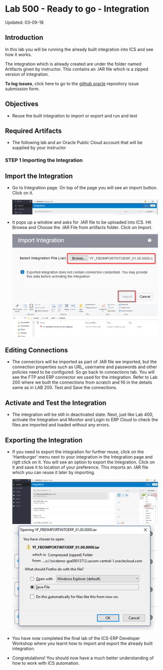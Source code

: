 # Lab 500 - Ready to go - Integration

Updated: 03-09-18

## Introduction

In this lab you will be running the already built integration into ICS and see how it works.

The integration which is already created are under the folder named Artifacts given by instructor. This contains an .IAR file which is a zipped version of integration.

**To log issues**, click here to go to the [github oracle](https://github.com/oracle/learning-library/issues/new) repository issue submission form.

## Objectives

- Reuse the built integration to import or export and run and test

## Required Artifacts

- The following lab and an Oracle Public Cloud account that will be supplied by your instructor

### **STEP 1** Importing the Integration

## Import the Integration

- Go to Integration page. On top of the page you will see an import button. Click on it.

	![](images/500/image100.png)

- It pops up a window and asks for .IAR file to be uploaded into ICS. Hit Browse and Choose the .IAR File from artifacts folder. Click on Import.

	![](images/500/image101.png)
	![](images/500/image102.png)

## Editing Connections

- The connectors will be imported as part of .IAR file we imported, but the connection properties such as URL, username and passwords and other policies need to be configured. So go back to connections tab. You will see the FTP and ERP connector we used for the integration. Refer to Lab 200 where we built the connections from scratch and fill in the details same as in LAB 200. Test and Save the connections.

## Activate and Test the Integration

- The integration will be still in deactivated state. Next, just like Lab 400, activate the Integration and Monitor and Login to ERP Cloud to check the files are imported and loaded without any errors.

## Exporting the Integration

- If you need to export the integration for further reuse, click on the 'Hamburger' menu next to your integration in the Integration page and rigtt click on it. You will see an option to export the Integration. Click on it and save it to location of your preference. This imports an .IAR file which you can reuse it later by importing.

	![](images/500/image103.png)
	![](images/500/image104.png)

- You have now completed the final lab of the ICS-ERP Developer Workshop where you learnt how to import and export the already built integration.  

- Congratulations! You should now have a much better understanding of how to work with ICS automation.
